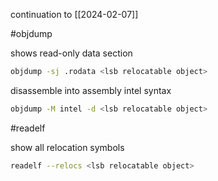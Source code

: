 
continuation to [[2024-02-07]]

#objdump 

shows read-only data section

```sh
objdump -sj .rodata <lsb relocatable object>
```

disassemble into assembly intel syntax

```sh
objdump -M intel -d <lsb relocatable object>
```

#readelf 

show all relocation symbols

```sh
readelf --relocs <lsb relocatable object>
```